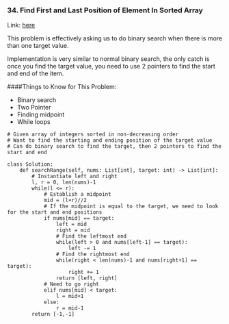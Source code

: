 ### 34. Find First and Last Position of Element In Sorted Array
Link: [here](https://leetcode.com/problems/find-first-and-last-position-of-element-in-sorted-array/)

This problem is effectively asking us to do binary search when there is more than one target value.

Implementation is very similar to normal binary search, the only catch is once you find the target value, you need to use 2 pointers to find the start and end of the item.

####Things to Know for This Problem:
- Binary search
- Two Pointer
- Finding midpoint
- While loops

```
# Given array of integers sorted in non-decreasing order
# Want to find the starting and ending position of the target value
# Can do binary search to find the target, then 2 pointers to find the start and end

class Solution:
    def searchRange(self, nums: List[int], target: int) -> List[int]:
        # Instantiate left and right
        l, r = 0, len(nums)-1
        while(l <= r):
            # Establish a midpoint
            mid = (l+r)//2
            # If the midpoint is equal to the target, we need to look for the start and end positions
            if nums[mid] == target:
                left = mid
                right = mid
                # Find the leftmost end
                while(left > 0 and nums[left-1] == target):
                    left -= 1
                # Find the rightmost end
                while(right < len(nums)-1 and nums[right+1] == target):
                    right += 1
                return [left, right]
            # Need to go right
            elif nums[mid] < target:
                l = mid+1
            else:
                r = mid-1
        return [-1,-1]
```